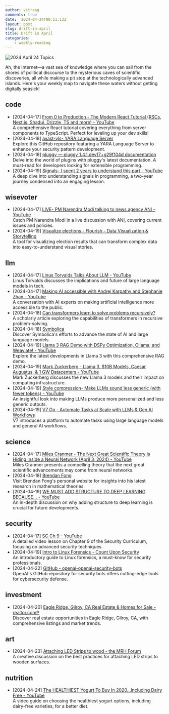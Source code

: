 ```yaml
---
author: vitraag
comments: true
date:  2024-04-24T00:11:13Z
layout: post
slug: drift-in-april
title: Drift in April
categories: 
    - weekly-reading
---
```

![2024 April 24 Topics](https://images.unsplash.com/photo-1461599974261-7a1559ac5267?q=80&w=2070&auto=format&fit=crop&ixlib=rb-4.0.3&ixid=M3wxMjA3fDB8MHxwaG90by1wYWdlfHx8fGVufDB8fHx8fA%3D%3D) 

Ah, the Internet—a vast sea of knowledge where you can sail from the shores of political discourse to the mysterious caves of scientific discoveries, all while making a pit stop at the technologically advanced islands. Here's your weekly map to navigate these waters without getting digitally seasick!

## code
- [2024-04-17] [From 0 to Production - The Modern React Tutorial (RSCs, Next.js, Shadui, Drizzle, TS and more) - YouTube](https://www.youtube.com/watch?v=d5x0JCZbAJs)  
  A comprehensive React tutorial covering everything from server components to TypeScript. Perfect for leveling up your dev skills!
- [2024-04-18] [avast-yls- YARA Language Server](https://github.com/avast/yls)  
  Explore this GitHub repository featuring a YARA Language Server to enhance your security pattern development.
- [2024-04-18] [pluggy — pluggy 1.4.1.dev17+g29f104d documentation](https://pluggy.readthedocs.io/en/latest/)  
  Delve into the world of plugins with pluggy's latest documentation. A must-read for developers looking for extensible programming.
- [2024-04-19] [Signals- I spent 2 years to understand this part - YouTube](https://www.youtube.com/watch?v=d0gS5TXarXc)  
  A deep dive into understanding signals in programming, a two-year journey condensed into an engaging lesson.

## wisevoter
- [2024-04-17] [LIVE- PM Narendra Modi talking to news agency ANI - YouTube](https://www.youtube.com/watch?v=3KcOLPGXvXM)  
  Catch PM Narendra Modi in a live discussion with ANI, covering current issues and policies.
- [2024-04-19] [Visualize elections - Flourish - Data Visualization & Storytelling](https://flourish.studio/resources/elections/)  
  A tool for visualizing election results that can transform complex data into easy-to-understand visual stories.

## llm
- [2024-04-17] [Linus Torvalds Talks About LLM - YouTube](https://www.youtube.com/watch?v=w7-gJicosyA&t=5s)  
  Linus Torvalds discusses the implications and future of large language models in tech.
- [2024-04-17] [Making AI accessible with Andrej Karpathy and Stephanie Zhan - YouTube](https://www.youtube.com/watch?v=c3b-JASoPi0)  
  A conversation with AI experts on making artificial intelligence more accessible to the public.
- [2024-04-18] [Can transformers learn to solve problems recursively?](https://arxiv.org/pdf/2305.14699.pdf)  
  A scholarly article exploring the capabilities of transformers in recursive problem-solving.
- [2024-04-18] [Symbolica](https://symbolica.ai/)  
  Discover Symbolica's efforts to advance the state of AI and large language models.
- [2024-04-19] [Llama 3 RAG Demo with DSPy Optimization, Ollama, and Weaviate! - YouTube](https://www.youtube.com/watch?v=1h3_h8t3L14)  
  Explore the latest developments in Llama 3 with this comprehensive RAG demo.
- [2024-04-19] [Mark Zuckerberg - Llama 3, $10B Models, Caesar Augustus, & 1 GW Datacenters - YouTube](https://www.youtube.com/watch?v=bc6uFV9CJGg)  
  Mark Zuckerberg discusses the new Llama 3 models and their impact on computing infrastructure.
- [2024-04-19] [Style compression- Make LLMs sound less generic (with fewer tokens) - YouTube](https://www.youtube.com/watch?v=1_8TN66yIT4)  
  An insightful look into making LLMs produce more personalized and less generic outputs.
- [2024-04-19] [V7 Go - Automate Tasks at Scale with LLMs & Gen AI Workflows](https://www.v7labs.com/go)  
  V7 introduces a platform to automate tasks using large language models and general AI workflows.

## science
- [2024-04-17] [Miles Cranmer - The Next Great Scientific Theory is Hiding Inside a Neural Network (April 3, 2024) - YouTube](https://www.youtube.com/watch?v=fk2r8y5TfNY&t=10s)  
  Miles Cranmer presents a compelling theory that the next great scientific advancements may come from neural networks.
- [2024-04-18] [Brendan Fong](http://www.brendanfong.com/)  
  Visit Brendan Fong's personal website for insights into his latest research in mathematical theories.
- [2024-04-19] [WE MUST ADD STRUCTURE TO DEEP LEARNING BECAUSE... - YouTube](https://www.youtube.com/watch?v=rie-9AEhYdY&t=5835s)  
  An in-depth discussion on why adding structure to deep learning is crucial for future developments.

## security
- [2024-04-17] [SC Ch 9 - YouTube](https://www.youtube.com/watch?v=-YxmUlGtm_A&t=876s)  
  A detailed video lesson on Chapter 9 of the Security Curriculum, focusing on advanced security techniques.
- [2024-04-19] [Intro to Linux Forensics - Count Upon Security](https://countuponsecurity.com/2017/04/12/intro-to-linux-forensics/)  
  An introductory guide to Linux forensics, a must-know for security professionals.
- [2024-04-22] [GitHub - openai-openai-security-bots](https://github.com/openai/openai-security-bots)  
  OpenAI's GitHub repository for security bots offers cutting-edge tools for cybersecurity defense.

## investment
- [2024-04-20] [Eagle Ridge, Gilroy, CA Real Estate & Homes for Sale - realtor.com®](https://www.realtor.com/realestateandhomes-search/Eagle-Ridge_Gilroy_CA)  
  Discover real estate opportunities in Eagle Ridge, Gilroy, CA, with comprehensive listings and market trends.

## art
- [2024-04-23] [Attaching LED Strips to wood - the MRH Forum](https://forum.mrhmag.com/post/attaching-led-strips-to-wood-12213665)  
  A creative discussion on the best practices for attaching LED strips to wooden surfaces.

## nutrition
- [2024-04-24] [The HEALTHIEST Yogurt To Buy In 2020...Including Dairy Free - YouTube](https://m.youtube.com/watch?v=bq4_gBdtf-0&si=DeEe0EYB99m03gFo)  
  A video guide on choosing the healthiest yogurt options, including dairy-free varieties, for a better diet.

